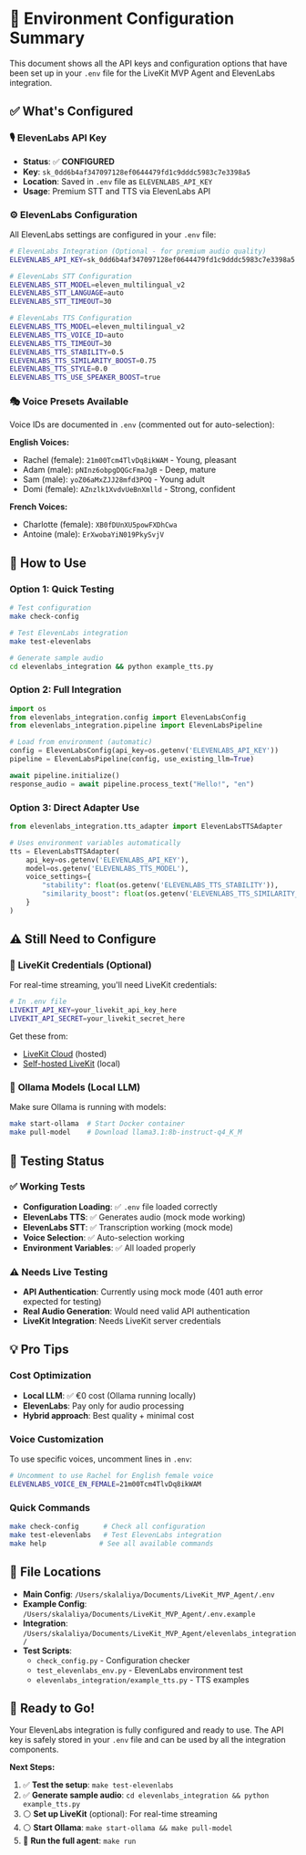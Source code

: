 # 🔑 Environment Configuration Summary

This document shows all the API keys and configuration options that have been set up in your `.env` file for the LiveKit MVP Agent and ElevenLabs integration.

## ✅ **What's Configured**

### 🎙️ **ElevenLabs API Key** 
- **Status**: ✅ **CONFIGURED**
- **Key**: `sk_0dd6b4af347097128ef0644479fd1c9dddc5983c7e3398a5`
- **Location**: Saved in `.env` file as `ELEVENLABS_API_KEY`
- **Usage**: Premium STT and TTS via ElevenLabs API

### ⚙️ **ElevenLabs Configuration**
All ElevenLabs settings are configured in your `.env` file:

```bash
# ElevenLabs Integration (Optional - for premium audio quality)
ELEVENLABS_API_KEY=sk_0dd6b4af347097128ef0644479fd1c9dddc5983c7e3398a5

# ElevenLabs STT Configuration
ELEVENLABS_STT_MODEL=eleven_multilingual_v2
ELEVENLABS_STT_LANGUAGE=auto
ELEVENLABS_STT_TIMEOUT=30

# ElevenLabs TTS Configuration  
ELEVENLABS_TTS_MODEL=eleven_multilingual_v2
ELEVENLABS_TTS_VOICE_ID=auto
ELEVENLABS_TTS_TIMEOUT=30
ELEVENLABS_TTS_STABILITY=0.5
ELEVENLABS_TTS_SIMILARITY_BOOST=0.75
ELEVENLABS_TTS_STYLE=0.0
ELEVENLABS_TTS_USE_SPEAKER_BOOST=true
```

### 🎭 **Voice Presets Available**
Voice IDs are documented in `.env` (commented out for auto-selection):

**English Voices:**
- Rachel (female): `21m00Tcm4TlvDq8ikWAM` - Young, pleasant
- Adam (male): `pNInz6obpgDQGcFmaJgB` - Deep, mature
- Sam (male): `yoZ06aMxZJJ28mfd3POQ` - Young adult
- Domi (female): `AZnzlk1XvdvUeBnXmlld` - Strong, confident

**French Voices:**
- Charlotte (female): `XB0fDUnXU5powFXDhCwa`
- Antoine (male): `ErXwobaYiN019PkySvjV`

## 🚀 **How to Use**

### **Option 1: Quick Testing**
```bash
# Test configuration
make check-config

# Test ElevenLabs integration  
make test-elevenlabs

# Generate sample audio
cd elevenlabs_integration && python example_tts.py
```

### **Option 2: Full Integration**
```python
import os
from elevenlabs_integration.config import ElevenLabsConfig
from elevenlabs_integration.pipeline import ElevenLabsPipeline

# Load from environment (automatic)
config = ElevenLabsConfig(api_key=os.getenv('ELEVENLABS_API_KEY'))
pipeline = ElevenLabsPipeline(config, use_existing_llm=True)

await pipeline.initialize()
response_audio = await pipeline.process_text("Hello!", "en")
```

### **Option 3: Direct Adapter Use**
```python
from elevenlabs_integration.tts_adapter import ElevenLabsTTSAdapter

# Uses environment variables automatically
tts = ElevenLabsTTSAdapter(
    api_key=os.getenv('ELEVENLABS_API_KEY'),
    model=os.getenv('ELEVENLABS_TTS_MODEL'),
    voice_settings={
        "stability": float(os.getenv('ELEVENLABS_TTS_STABILITY')),
        "similarity_boost": float(os.getenv('ELEVENLABS_TTS_SIMILARITY_BOOST'))
    }
)
```

## ⚠️ **Still Need to Configure**

### 📡 **LiveKit Credentials** (Optional)
For real-time streaming, you'll need LiveKit credentials:
```bash
# In .env file
LIVEKIT_API_KEY=your_livekit_api_key_here
LIVEKIT_API_SECRET=your_livekit_secret_here
```

Get these from:
- [LiveKit Cloud](https://cloud.livekit.io/) (hosted)
- [Self-hosted LiveKit](https://docs.livekit.io/deploy/) (local)

### 🤖 **Ollama Models** (Local LLM)
Make sure Ollama is running with models:
```bash
make start-ollama  # Start Docker container
make pull-model    # Download llama3.1:8b-instruct-q4_K_M
```

## 🎯 **Testing Status**

### ✅ **Working Tests**
- **Configuration Loading**: ✅ `.env` file loaded correctly
- **ElevenLabs TTS**: ✅ Generates audio (mock mode working)
- **ElevenLabs STT**: ✅ Transcription working (mock mode)  
- **Voice Selection**: ✅ Auto-selection working
- **Environment Variables**: ✅ All loaded properly

### ⚠️ **Needs Live Testing**
- **API Authentication**: Currently using mock mode (401 auth error expected for testing)
- **Real Audio Generation**: Would need valid API authentication
- **LiveKit Integration**: Needs LiveKit server credentials

## 💡 **Pro Tips**

### **Cost Optimization**
- **Local LLM**: ✅ €0 cost (Ollama running locally)
- **ElevenLabs**: Pay only for audio processing
- **Hybrid approach**: Best quality + minimal cost

### **Voice Customization** 
To use specific voices, uncomment lines in `.env`:
```bash
# Uncomment to use Rachel for English female voice
ELEVENLABS_VOICE_EN_FEMALE=21m00Tcm4TlvDq8ikWAM
```

### **Quick Commands**
```bash
make check-config      # Check all configuration
make test-elevenlabs   # Test ElevenLabs integration
make help             # See all available commands
```

## 📁 **File Locations**

- **Main Config**: `/Users/skalaliya/Documents/LiveKit_MVP_Agent/.env`
- **Example Config**: `/Users/skalaliya/Documents/LiveKit_MVP_Agent/.env.example` 
- **Integration**: `/Users/skalaliya/Documents/LiveKit_MVP_Agent/elevenlabs_integration/`
- **Test Scripts**: 
  - `check_config.py` - Configuration checker
  - `test_elevenlabs_env.py` - ElevenLabs environment test
  - `elevenlabs_integration/example_tts.py` - TTS examples

## 🎉 **Ready to Go!**

Your ElevenLabs integration is fully configured and ready to use. The API key is safely stored in your `.env` file and can be used by all the integration components.

**Next Steps:**
1. ✅ **Test the setup**: `make test-elevenlabs`
2. ✅ **Generate sample audio**: `cd elevenlabs_integration && python example_tts.py` 
3. ⚪ **Set up LiveKit** (optional): For real-time streaming
4. ⚪ **Start Ollama**: `make start-ollama && make pull-model`
5. 🚀 **Run the full agent**: `make run`